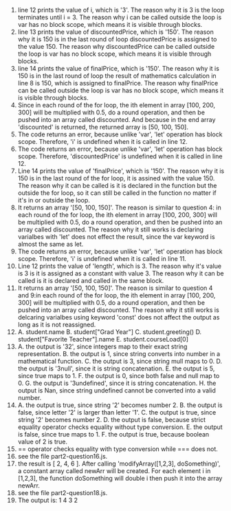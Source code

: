 1. line 12 prints the value of i, which is '3'. The reason why it is 3 is the loop terminates until i = 3. The reason why i can be called outside the loop is var has no block scope, which means it is visible through blocks.
2. line 13 prints the value of discountedPrice, which is '150'. The reason why it is 150 is in the last round of loop discountedPrice is assigned to the value 150. The reason why discountedPrice can be called outside the loop is var has no block scope, which means it is visible through blocks.
3. line 14 prints the value of finalPrice, which is '150'. The reason why it is 150 is in the last round of loop the result of mathematics calculation in line 8 is 150, which is assigned to finalPrice. The reason why finalPrice can be called outside the loop is var has no block scope, which means it is visible through blocks.
4. Since in each round of the for loop, the ith element in array [100, 200, 300] will be multiplied with 0.5, do a round operation, and then be pushed into an array called discounted. And because in the end array 'discounted' is returned, the returned array is [50, 100, 150].
5. The code returns an error, because unlike 'var', 'let' operation has block scope. Therefore, 'i' is undefined when it is called in line 12.
6. The code returns an error, because unlike 'var', 'let' operation has block scope. Therefore, 'discountedPrice' is undefined when it is called in line 12.
7. Line 14 prints the value of 'finalPrice', which is '150'. The reason why it is 150 is in the last round of the for loop, it is assined with the value 150. The reason why it can be called is it is declared in the function but the outside the for loop, so it can still be called in the function no matter if it's in or outside the loop.
8. It returns an array '[50, 100, 150]'. The reason is similar to question 4: in each round of the for loop, the ith element in array [100, 200, 300] will be multiplied with 0.5, do a round operation, and then be pushed into an array called discounted. The reason why it still works is declaring varialbes with 'let' does not effect the result, since the var keyword is almost the same as let.
9. The code returns an error, because unlike 'var', 'let' operation has block scope. Therefore, 'i' is undefined when it is called in line 11.
10. Line 12 prints the value of 'length', which is 3. The reason why it's value is 3 is it is assigned as a constant with value 3. The reason why it can be called is it is declared and called in the same block.
11. It returns an array '[50, 100, 150]'. The reason is similar to question 4 and 9:in each round of the for loop, the ith element in array [100, 200, 300] will be multiplied with 0.5, do a round operation, and then be pushed into an array called discounted. The reason why it still works is delcaring varialbes using keyword 'const' does not affect the output as long as it is not reassigned.
12. A. student.name
    B. student["Grad Year"]
    C. student.greeting()
    D. student["Favorite Teacher"].name
    E. student.courseLoad[0]
13. A. the output is '32', since integers map to their exact string representation.
    B. the output is 1, since string converts into number in a mathematical function.
    C. the output is 3, since string mull maps to 0.
    D. the output is '3null', since it is string concatenation.
    E. the output is 5, since true maps to 1.
    F. the output is 0, since both false and null map to 0.
    G. the output is '3undefined', since it is string concatenation.
    H. the output is Nan, since string undefined cannot be converted into a valid number.
14. A. the output is true, since string '2' becomes number 2.
    B. the output is false, since letter '2' is larger than letter '1'.
    C. the output is true, since string '2' becomes number 2.
    D. the output is false, because strict equality operator checks equality without type conversion.
    E. the output is false, since true maps to 1.
    F. the output is true, because boolean value of 2 is true.
15. == operator checks equality with type conversion while === does not.
16. see the file  part2-question16.js.
17. the result is [ 2, 4, 6 ]. After calling 'modifyArray([1,2,3], doSomething)', a constant array called newArr will be created. For each element i in [1,2,3], the function doSomething will double i then push it into the array newArr.
18. see the file part2-question18.js.
19. The output is:
    1
    4
    3
    2
